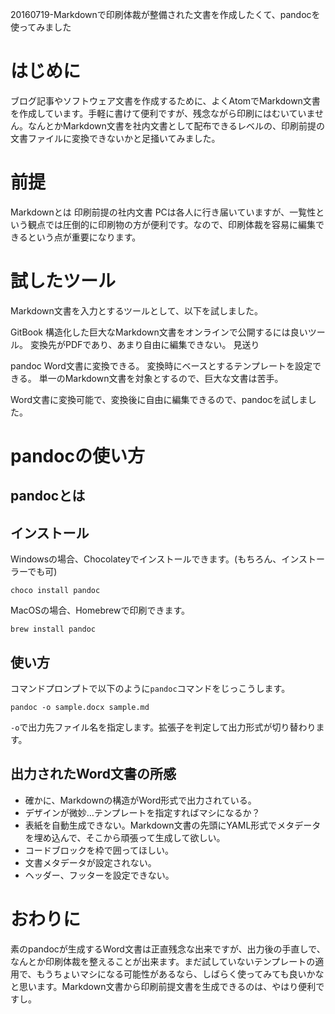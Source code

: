 20160719-Markdownで印刷体裁が整備された文書を作成したくて、pandocを使ってみました

# はじめに

ブログ記事やソフトウェア文書を作成するために、よくAtomでMarkdown文書を作成しています。手軽に書けて便利ですが、残念ながら印刷にはむいていません。なんとかMarkdown文書を社内文書として配布できるレベルの、印刷前提の文書ファイルに変換できないかと足掻いてみました。

# 前提

Markdownとは
印刷前提の社内文書
PCは各人に行き届いていますが、一覧性という観点では圧倒的に印刷物の方が便利です。なので、印刷体裁を容易に編集できるという点が重要になります。

# 試したツール

Markdown文書を入力とするツールとして、以下を試しました。

GitBook
構造化した巨大なMarkdown文書をオンラインで公開するには良いツール。
変換先がPDFであり、あまり自由に編集できない。
見送り

pandoc
Word文書に変換できる。
変換時にベースとするテンプレートを設定できる。
単一のMarkdown文書を対象とするので、巨大な文書は苦手。

Word文書に変換可能で、変換後に自由に編集できるので、pandocを試しました。

# pandocの使い方

## pandocとは

## インストール

Windowsの場合、Chocolateyでインストールできます。(もちろん、インストーラーでも可)

```
choco install pandoc
```

MacOSの場合、Homebrewで印刷できます。

```
brew install pandoc
```

## 使い方

コマンドプロンプトで以下のように`pandoc`コマンドをじっこうします。

```
pandoc -o sample.docx sample.md
```

`-o`で出力先ファイル名を指定します。拡張子を判定して出力形式が切り替わります。

## 出力されたWord文書の所感

* 確かに、Markdownの構造がWord形式で出力されている。
* デザインが微妙…テンプレートを指定すればマシになるか？
* 表紙を自動生成できない。Markdown文書の先頭にYAML形式でメタデータを埋め込んで、そこから頑張って生成して欲しい。
* コードブロックを枠で囲ってほしい。
* 文書メタデータが設定されない。
* ヘッダー、フッターを設定できない。

# おわりに

素のpandocが生成するWord文書は正直残念な出来ですが、出力後の手直しで、なんとか印刷体裁を整えることが出来ます。まだ試していないテンプレートの適用で、もうちょいマシになる可能性があるなら、しばらく使ってみても良いかなと思います。Markdown文書から印刷前提文書を生成できるのは、やはり便利ですし。
